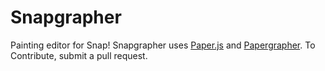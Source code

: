 # Snapgrapher
Painting editor for Snap!
Snapgrapher uses [Paper.js](http://paperjs.org/) and [Papergrapher](https://github.com/w00dn/papergrapher).
To Contribute, submit a pull request.
